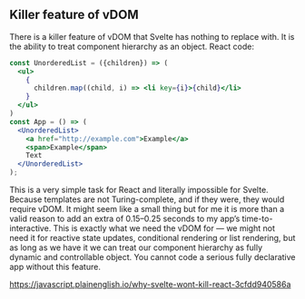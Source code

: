 ## Killer feature of vDOM

There is a killer feature of vDOM that Svelte has nothing to replace with. It is the ability to treat component hierarchy as an object.
React code:

```jsx
const UnorderedList = ({children}) => (
  <ul>
    {
      children.map((child, i) => <li key={i}>{child}</li>
    }
  </ul>
)
const App = () => (
  <UnorderedList>
    <a href="http://example.com">Example</a>
    <span>Example</span>
    Text
  </UnorderedList>
);
```

This is a very simple task for React and literally impossible for Svelte. Because templates are not Turing-complete, and if they were, they would require vDOM. It might seem like a small thing but for me it is more than a valid reason to add an extra of 0.15–0.25 seconds to my app’s time-to-interactive. This is exactly what we need the vDOM for — we might not need it for reactive state updates, conditional rendering or list rendering, but as long as we have it we can treat our component hierarchy as fully dynamic and controllable object. You cannot code a serious fully declarative app without this feature.

https://javascript.plainenglish.io/why-svelte-wont-kill-react-3cfdd940586a
